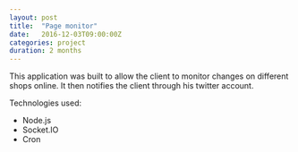 ```yaml
---
layout: post
title:  "Page monitor"
date:   2016-12-03T09:00:00Z
categories: project
duration: 2 months
---
```


This application was built to allow the client to monitor changes on different shops online. It then notifies the client through his twitter account.

Technologies used:

- Node.js
- Socket.IO
- Cron
